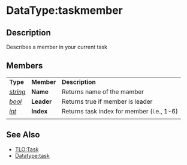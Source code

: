 # DataType:taskmember

## Description

Describes a member in your current task

## Members

|  |  |  |
| :--- | :--- | :--- |
| **Type** | **Member** | **Description** |
| [_string_](datatype-string.md) | **Name** | Returns name of the mamber |
| [_bool_](datatype-ticks.md) | **Leader** | Returns true if member is leader |
| [_int_](datatype-int.md) | **Index** | Returns task index for member \(i.e., 1-6\) |
|  |  |  |

## See Also

* [TLO:Task](../top-level-objects/tlo-task.md)
* [Datatype:task](datatype-task.md)

